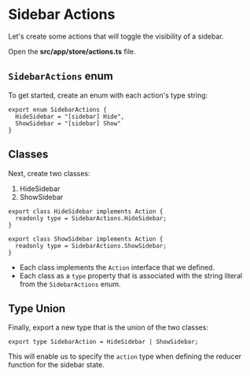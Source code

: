 # Sidebar Actions

Let's create some actions that will toggle the visibility of a sidebar.

Open the **src/app/store/actions.ts** file.

## `SidebarActions` enum

To get started, create an enum with each action's type string:

```
export enum SidebarActions {
  HideSidebar = "[sidebar] Hide",
  ShowSidebar = "[sidebar] Show"
}
```

## Classes

Next, create two classes:

1. HideSidebar
2. ShowSidebar

```
export class HideSidebar implements Action {
  readonly type = SidebarActions.HideSidebar;
}

export class ShowSidebar implements Action {
  readonly type = SidebarActions.ShowSidebar;
}
```

* Each class implements the `Action` interface that we defined.
* Each class as a `type` property that is associated with the string literal from the `SidebarActions` enum.

## Type Union

Finally, export a new type that is the union of the two classes:

```
export type SidebarAction = HideSidebar | ShowSidebar;
```

This will enable us to specify the `action` type when defining the reducer function for the sidebar state.